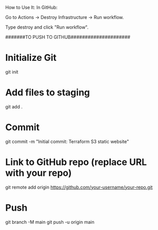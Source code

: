 How to Use It:
In GitHub:

Go to Actions → Destroy Infrastructure → Run workflow.

Type destroy and click "Run workflow".



#######TO PUSH TO GITHUB#####################

# Initialize Git
git init

# Add files to staging
git add .

# Commit
git commit -m "Initial commit: Terraform S3 static website"

# Link to GitHub repo (replace URL with your repo)
git remote add origin https://github.com/your-username/your-repo.git

# Push
git branch -M main
git push -u origin main



